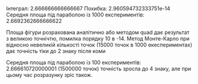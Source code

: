 Інтеграл:  2.666666666666667 Похибка:  2.960594732333751e-14
Середня площа під параболою із 1000 експериментів: 2.6692362666666622

Площа фігури розрахована аналітично або методом quad дає результат з великою точнічтю, помилка порядку 10 в -14.
Метод Монте-Карло при відносно невеликій кількості точок (15000 точок в 1000 екеспериментах) дає точність тіки до 2 знаку після коми

Середня площа під параболою із 100 експериментів: 2.666610720000001 (1500000 точок)
точність зросла до 4 знаку, але при цьому час розразунку зріс також. 